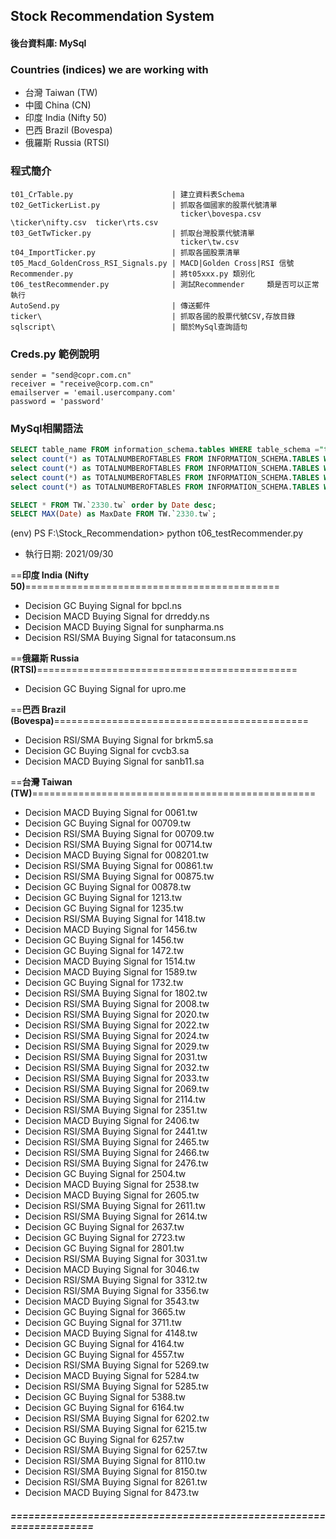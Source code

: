 ## Stock Recommendation System ##
#### 後台資料庫: MySql ####

### Countries (indices) we are working with ####
-   台灣 Taiwan (TW)
-   中國 China (CN)
-   印度 India (Nifty 50)
-   巴西 Brazil (Bovespa)
-   俄羅斯 Russia (RTSI)

### 程式簡介
    t01_CrTable.py                      | 建立資料表Schema
    t02_GetTickerList.py                | 抓取各個國家的股票代號清單    
                                          ticker\bovespa.csv    \ticker\nifty.csv  ticker\rts.csv
    t03_GetTwTicker.py                  | 抓取台灣股票代號清單          
                                          ticker\tw.csv
    t04_ImportTicker.py                 | 抓取各國股票清單
    t05_Macd_GoldenCross_RSI_Signals.py | MACD|Golden Cross|RSI 信號
    Recommender.py                      | 將t05xxx.py 類別化
    t06_testRecommender.py              | 測試Recommender     類是否可以正常執行
    AutoSend.py                         | 傳送郵件
    ticker\                             | 抓取各國的股票代號CSV,存放目錄
    sqlscript\                          | 關於MySql查詢語句
    
### Creds.py 範例說明
    sender = "send@copr.com.cn"
    receiver = "receive@corp.com.cn"
    emailserver = 'email.usercompany.com'
    password = 'password'

### MySql相關語法
```sql
SELECT table_name FROM information_schema.tables WHERE table_schema ="tw"
select count(*) as TOTALNUMBEROFTABLES FROM INFORMATION_SCHEMA.TABLES WHERE Table_SCHEMA='tw';
select count(*) as TOTALNUMBEROFTABLES FROM INFORMATION_SCHEMA.TABLES WHERE Table_SCHEMA='Bovespa';
select count(*) as TOTALNUMBEROFTABLES FROM INFORMATION_SCHEMA.TABLES WHERE Table_SCHEMA='nifty50';
select count(*) as TOTALNUMBEROFTABLES FROM INFORMATION_SCHEMA.TABLES WHERE Table_SCHEMA='rtsi';
```


```sql
SELECT * FROM TW.`2330.tw` order by Date desc;
SELECT MAX(Date) as MaxDate FROM TW.`2330.tw`;
```


(env) PS F:\Stock_Recommendation> python t06_testRecommender.py

-   執行日期: 2021/09/30 

==**印度 India (Nifty 50)**============================================

-   Decision GC Buying Signal for bpcl.ns
-   Decision MACD Buying Signal for drreddy.ns
-   Decision MACD Buying Signal for sunpharma.ns
-   Decision RSI/SMA Buying Signal for tataconsum.ns

==**俄羅斯 Russia (RTSI)**=============================================

-   Decision GC Buying Signal for upro.me

==**巴西 Brazil (Bovespa)**============================================

-   Decision RSI/SMA Buying Signal for brkm5.sa
-   Decision GC Buying Signal for cvcb3.sa
-   Decision MACD Buying Signal for sanb11.sa

==**台灣 Taiwan (TW)**=================================================

-   Decision MACD Buying Signal for 0061.tw
-   Decision GC Buying Signal for 00709.tw
-   Decision RSI/SMA Buying Signal for 00709.tw
-   Decision RSI/SMA Buying Signal for 00714.tw
-   Decision MACD Buying Signal for 008201.tw
-   Decision RSI/SMA Buying Signal for 00861.tw
-   Decision RSI/SMA Buying Signal for 00875.tw
-   Decision GC Buying Signal for 00878.tw
-   Decision GC Buying Signal for 1213.tw
-   Decision GC Buying Signal for 1235.tw
-   Decision RSI/SMA Buying Signal for 1418.tw
-   Decision MACD Buying Signal for 1456.tw
-   Decision GC Buying Signal for 1456.tw
-   Decision GC Buying Signal for 1472.tw
-   Decision MACD Buying Signal for 1514.tw
-   Decision MACD Buying Signal for 1589.tw
-   Decision GC Buying Signal for 1732.tw
-   Decision RSI/SMA Buying Signal for 1802.tw
-   Decision RSI/SMA Buying Signal for 2008.tw
-   Decision RSI/SMA Buying Signal for 2020.tw
-   Decision RSI/SMA Buying Signal for 2022.tw
-   Decision RSI/SMA Buying Signal for 2024.tw
-   Decision RSI/SMA Buying Signal for 2029.tw
-   Decision RSI/SMA Buying Signal for 2031.tw
-   Decision RSI/SMA Buying Signal for 2032.tw
-   Decision RSI/SMA Buying Signal for 2033.tw
-   Decision RSI/SMA Buying Signal for 2069.tw
-   Decision RSI/SMA Buying Signal for 2114.tw
-   Decision RSI/SMA Buying Signal for 2351.tw
-   Decision MACD Buying Signal for 2406.tw
-   Decision RSI/SMA Buying Signal for 2441.tw
-   Decision RSI/SMA Buying Signal for 2465.tw
-   Decision RSI/SMA Buying Signal for 2466.tw
-   Decision RSI/SMA Buying Signal for 2476.tw
-   Decision GC Buying Signal for 2504.tw
-   Decision MACD Buying Signal for 2538.tw
-   Decision MACD Buying Signal for 2605.tw
-   Decision RSI/SMA Buying Signal for 2611.tw
-   Decision RSI/SMA Buying Signal for 2614.tw
-   Decision GC Buying Signal for 2637.tw
-   Decision GC Buying Signal for 2723.tw
-   Decision GC Buying Signal for 2801.tw
-   Decision RSI/SMA Buying Signal for 3031.tw
-   Decision MACD Buying Signal for 3046.tw
-   Decision RSI/SMA Buying Signal for 3312.tw
-   Decision RSI/SMA Buying Signal for 3356.tw
-   Decision MACD Buying Signal for 3543.tw
-   Decision GC Buying Signal for 3665.tw
-   Decision GC Buying Signal for 3711.tw
-   Decision MACD Buying Signal for 4148.tw
-   Decision GC Buying Signal for 4164.tw
-   Decision GC Buying Signal for 4557.tw
-   Decision RSI/SMA Buying Signal for 5269.tw
-   Decision MACD Buying Signal for 5284.tw
-   Decision RSI/SMA Buying Signal for 5285.tw
-   Decision GC Buying Signal for 5388.tw
-   Decision GC Buying Signal for 6164.tw
-   Decision RSI/SMA Buying Signal for 6202.tw
-   Decision RSI/SMA Buying Signal for 6215.tw
-   Decision GC Buying Signal for 6257.tw
-   Decision RSI/SMA Buying Signal for 6257.tw
-   Decision RSI/SMA Buying Signal for 8110.tw
-   Decision RSI/SMA Buying Signal for 8150.tw
-   Decision RSI/SMA Buying Signal for 8261.tw
-   Decision MACD Buying Signal for 8473.tw
##### ===================================================================
